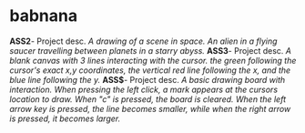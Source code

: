 # babnana
**ASS2**- Project desc. _A drawing of a scene in space. An alien in a flying saucer travelling between planets in a starry abyss._
**ASS3**- Project desc. _A blank canvas with 3 lines interacting with the cursor. the green following the cursor's exact x,y coordinates, the vertical red line following the x, and the blue line following the y._
**ASS$**- Project desc. _A basic drawing board with interaction. When pressing the left click, a mark appears at the cursors location to draw. When "c" is pressed, the board is cleared. When the left arrow key is pressed, the line becomes smaller, while when the right arrow is pressed, it becomes larger._

